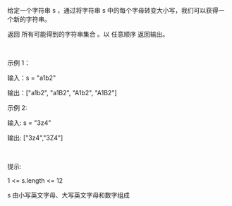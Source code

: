 给定一个字符串 s ，通过将字符串 s 中的每个字母转变大小写，我们可以获得一个新的字符串。

返回 所有可能得到的字符串集合 。以 任意顺序 返回输出。

 

示例 1：

输入：s = "a1b2"

输出：["a1b2", "a1B2", "A1b2", "A1B2"]

示例 2:

输入: s = "3z4"

输出: ["3z4","3Z4"]

 

提示:

1 <= s.length <= 12

s 由小写英文字母、大写英文字母和数字组成
